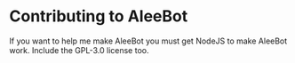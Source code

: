 # Contributing to AleeBot
If you want to help me make AleeBot you must get NodeJS to make AleeBot work.
Include the GPL-3.0 license too.